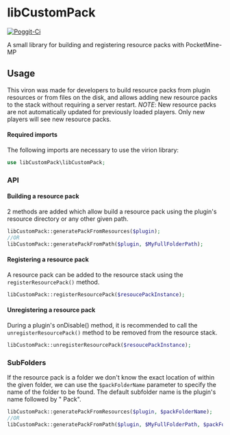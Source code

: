 # libCustomPack

[![Poggit-Ci](https://poggit.pmmp.io/ci.shield/jasonw4331/libCustomPack/libCustomPack)](https://poggit.pmmp.io/ci/jasonw4331/libCustomPack/libCustomPack)

A small library for building and registering resource packs with PocketMine-MP
## Usage
This viron was made for developers to build resource packs from plugin resources or from files on the disk, and allows adding new resource packs to the stack without requiring a server restart.
*NOTE*: New resource packs are not automatically updated for previously loaded players. Only new players will see new resource packs.

#### Required imports
The following imports are necessary to use the virion library:
```php
use libCustomPack\libCustomPack;
```

### API
#### Building a resource pack
2 methods are added which allow build a resource pack using the plugin's resource directory or any other given path.
```php
libCustomPack::generatePackFromResources($plugin);
//OR
libCustomPack::generatePackFromPath($plugin, $MyFullFolderPath);
```
#### Registering a resource pack
A resource pack can be added to the resource stack using the `registerResourcePack()` method.
```php
libCustomPack::registerResourcePack($resoucePackInstance);
```
#### Unregistering a resource pack
During a plugin's onDisable() method, it is recommended to call the `unregisterResourcePack()` method to be removed from the resource stack.
```php
libCustomPack::unregisterResourcePack($resoucePackInstance);
```

### SubFolders
If the resource pack is a folder we don't know the exact location of within the given folder, we can use the `$packFolderName` parameter to specify the name of the folder to be found.
The default subfolder name is the plugin's name followed by " Pack".
```php
libCustomPack::generatePackFromResources($plugin, $packFolderName);
//OR
libCustomPack::generatePackFromPath($plugin, $MyFullFolderPath, $packFolderName);
```